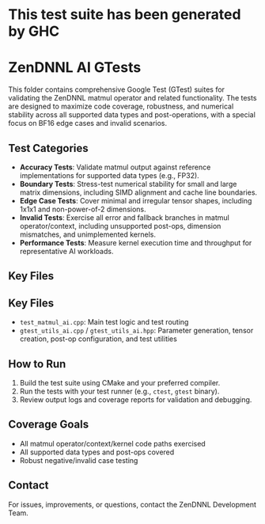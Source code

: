 # This test suite has been generated by GHC
# ZenDNNL AI GTests

This folder contains comprehensive Google Test (GTest) suites for validating the ZenDNNL matmul operator and related functionality. The tests are designed to maximize code coverage, robustness, and numerical stability across all supported data types and post-operations, with a special focus on BF16 edge cases and invalid scenarios.

## Test Categories
- **Accuracy Tests**: Validate matmul output against reference implementations for supported data types (e.g., FP32).
- **Boundary Tests**: Stress-test numerical stability for small and large matrix dimensions, including SIMD alignment and cache line boundaries.
- **Edge Case Tests**: Cover minimal and irregular tensor shapes, including 1x1x1 and non-power-of-2 dimensions.
- **Invalid Tests**: Exercise all error and fallback branches in matmul operator/context, including unsupported post-ops, dimension mismatches, and unimplemented kernels.
- **Performance Tests**: Measure kernel execution time and throughput for representative AI workloads.

## Key Files
## Key Files
* `test_matmul_ai.cpp`: Main test logic and test routing
* `gtest_utils_ai.cpp` / `gtest_utils_ai.hpp`: Parameter generation, tensor creation, post-op configuration, and test utilities

## How to Run
1. Build the test suite using CMake and your preferred compiler.
2. Run the tests with your test runner (e.g., `ctest`, `gtest` binary).
3. Review output logs and coverage reports for validation and debugging.

## Coverage Goals
- All matmul operator/context/kernel code paths exercised
- All supported data types and post-ops covered
- Robust negative/invalid case testing

## Contact
For issues, improvements, or questions, contact the ZenDNNL Development Team.
